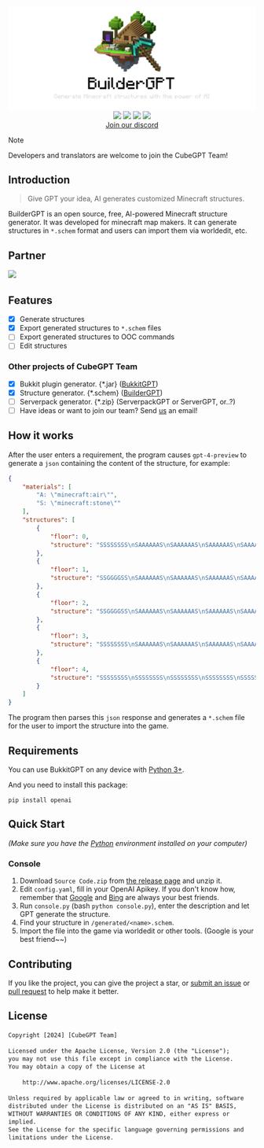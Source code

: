 <div align="center">
<img src="https://github.com/Zhou-Shilin/picx-images-hosting/blob/master/buildergpt-logo.jpeg?raw=true"/> 
<img src="https://img.shields.io/badge/Builder-GPT-blue">
<a href="https://github.com/CubeGPT/BuilderGPT/pulls"><img src="https://img.shields.io/badge/PRs-welcome-20BF20"></a>
<img src="https://img.shields.io/badge/License-Apache-red">
<a href="https://discord.gg/kTZtXw8s7r"><img src="https://img.shields.io/discord/1212765516532289587
"></a>
<!-- <a href="https://crowdin.com/project/bukkitgpt"><img src="https://img.shields.io/badge/i18n-Crowdin-darkblue"></a> -->
<!-- <p>English | <a href="https://github.com/CubeGPT/BukkitGPT/blob/master/README-zh_cn.md">简体中文</a></p> -->
<br>
<a href="https://discord.gg/kTZtXw8s7r">Join our discord</a>
<br/>
</div>

> [!NOTE]
> Developers and translators are welcome to join the CubeGPT Team!

## Introduction
> Give GPT your idea, AI generates customized Minecraft structures.

BuilderGPT is an open source, free, AI-powered Minecraft structure generator. It was developed for minecraft map makers. It can generate structures in `*.schem` format and users can import them via worldedit, etc.

## Partner
[![](https://www.bisecthosting.com/partners/custom-banners/c37f58c7-c49b-414d-b53c-1a6e1b1cff71.webp)](https://bisecthosting.com/cubegpt)

## Features

- [x] Generate structures
- [x] Export generated structures to `*.schem` files
- [ ] Export generated structures to OOC commands
- [ ] Edit structures

### Other projects of CubeGPT Team
- [x] Bukkit plugin generator. {*.jar} ([BukkitGPT](https://github.com/CubeGPT/BukkitGPT))
- [x] Structure generator. {*.schem} ([BuilderGPT](https://github.com/CubeGPT/BuilderGPT))
- [ ] Serverpack generator. {*.zip} (ServerpackGPT or ServerGPT, or..?)
- [ ] Have ideas or want to join our team? Send [us](mailto:admin@baimoqilin.top) an email!

## How it works

After the user enters a requirement, the program causes `gpt-4-preview` to generate a `json` containing the content of the structure, for example:
```json
{
    "materials": [
        "A: \"minecraft:air\"",
        "S: \"minecraft:stone\""
    ],
    "structures": [
        {
            "floor": 0,
            "structure": "SSSSSSSS\nSAAAAAAS\nSAAAAAAS\nSAAAAAAS\nSAAAAAAS\nSAAAAAAS\nSAAAAAAS\nSAAAAAAS\nSAAAAAAS\nSSSSSSSS"
        },
        {
            "floor": 1,
            "structure": "SSGGGGSS\nSAAAAAAS\nSAAAAAAS\nSAAAAAAS\nSAAAAAAS\nSAAAAAAS\nSAAAAAAS\nSAAAAAAS\nSAAAAAAS\nSSSSSSSS"
        },
        {
            "floor": 2,
            "structure": "SSGGGGSS\nSAAAAAAS\nSAAAAAAS\nSAAAAAAS\nSAAAAAAS\nSAAAAAAS\nSAAAAAAS\nSAAAAAAS\nSAAAAAAS\nSSSSSSSS"
        },
        {
            "floor": 3,
            "structure": "SSSSSSSS\nSAAAAAAS\nSAAAAAAS\nSAAAAAAS\nSAAAAAAS\nSAAAAAAS\nSAAAAAAS\nSAAAAAAS\nSAAAAAAS\nSSSSSSSS"
        },
        {
            "floor": 4,
            "structure": "SSSSSSSS\nSSSSSSSS\nSSSSSSSS\nSSSSSSSS\nSSSSSSSS\nSSSSSSSS\nSSSSSSSS\nSSSSSSSS\nSSSSSSSS\nSSSSSSSS\n"
        }
    ]
}
```
The program then parses this `json` response and generates a `*.schem` file for the user to import the structure into the game.

## Requirements
You can use BukkitGPT on any device with [Python 3+](https://www.python.org/).  

And you need to install this package:
```
pip install openai
```

## Quick Start

*(Make sure you have the [Python](https://www.python.org) environment installed on your computer)*

### Console
1. Download `Source Code.zip` from [the release page]([https:///](https://github.com/CubeGPT/BuilderGPT/releases)) and unzip it.
2. Edit `config.yaml`, fill in your OpenAI Apikey. If you don't know how, remember that [Google](https://www.google.com/) and [Bing](https://www.bing.com/) are always your best friends.
3. Run `console.py` (bash `python console.py`), enter the description and let GPT generate the structure.
4. Find your structure in `/generated/<name>.schem`.
5. Import the file into the game via worldedit or other tools. (Google is your best friend~~)

## Contributing
If you like the project, you can give the project a star, or [submit an issue](https://github.com/CubeGPT/BuilderGPT/issues) or [pull request](https://github.com/CubeGPT/BuilderGPT/pulls) to help make it better.

## License
```
Copyright [2024] [CubeGPT Team]

Licensed under the Apache License, Version 2.0 (the "License");
you may not use this file except in compliance with the License.
You may obtain a copy of the License at

    http://www.apache.org/licenses/LICENSE-2.0

Unless required by applicable law or agreed to in writing, software
distributed under the License is distributed on an "AS IS" BASIS,
WITHOUT WARRANTIES OR CONDITIONS OF ANY KIND, either express or implied.
See the License for the specific language governing permissions and
limitations under the License.
```
